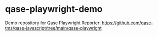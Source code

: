 # qase-playwright-demo
Demo repository for Qase Playwright Reporter: https://github.com/qase-tms/qase-javascript/tree/main/qase-playwright
